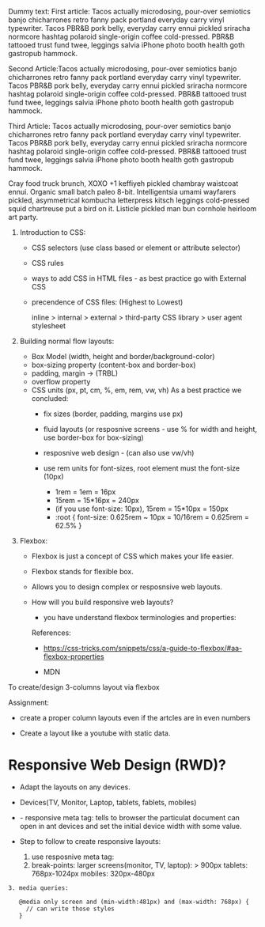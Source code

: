 Dummy text:
First article: Tacos actually microdosing, pour-over semiotics banjo chicharrones retro fanny pack portland everyday carry vinyl typewriter. Tacos PBR&B pork belly, everyday carry ennui pickled sriracha normcore hashtag polaroid single-origin coffee cold-pressed. PBR&B tattooed trust fund twee, leggings salvia iPhone photo booth health goth gastropub hammock.

Second Article:Tacos actually microdosing, pour-over semiotics banjo chicharrones retro fanny pack portland everyday carry vinyl typewriter. Tacos PBR&B pork belly, everyday carry ennui pickled sriracha normcore hashtag polaroid single-origin coffee cold-pressed. PBR&B tattooed trust fund twee, leggings salvia iPhone photo booth health goth gastropub hammock.

Third Article: Tacos actually microdosing, pour-over semiotics banjo chicharrones retro fanny pack portland everyday carry vinyl typewriter. Tacos PBR&B pork belly, everyday carry ennui pickled sriracha normcore hashtag polaroid single-origin coffee cold-pressed. PBR&B tattooed trust fund twee, leggings salvia iPhone photo booth health goth gastropub hammock.

Cray food truck brunch, XOXO +1 keffiyeh pickled chambray waistcoat ennui. Organic small batch paleo 8-bit. Intelligentsia umami wayfarers pickled, asymmetrical kombucha letterpress kitsch leggings cold-pressed squid chartreuse put a bird on it. Listicle pickled man bun cornhole heirloom art party.


1. Introduction to CSS:
   
   - CSS selectors (use class based or element or attribute selector)
   - CSS rules
   - ways to add CSS in HTML files - as best practice go with External CSS
   - precendence of CSS files: (Highest to Lowest)

     inline > internal > external > third-party CSS library > user agent stylesheet

2. Building normal flow layouts:

   - Box Model (width, height and border/background-color)
   - box-sizing property (content-box and border-box)
   - padding, margin -> (TRBL)
   - overflow property
   - CSS units (px, pt, cm, %, em, rem, vw, vh) 
      As a best practice we concluded:
        - fix sizes (border, padding, margins use px)
        - fluid layouts (or resposnive screens -  use % for width and height, use border-box for box-sizing)
        - resposnive web design - (can also use vw/vh)
        - use rem units for font-sizes, root element must the font-size (10px)

          - 1rem = 1em = 16px
          - 15rem = 15*16px = 240px
          - (if you use font-size: 10px), 15rem = 15*10px = 150px
          - :root {
            font-size: 0.625rem ~ 10px = 10/16rem = 0.625rem = 62.5%
          }


3. Flexbox:

   -  Flexbox is just a concept of CSS which makes your life easier.
   -  Flexbox stands for flexible box.
   -  Allows you to design complex or resposnsive web layouts.
   -  How will you build responsive web layouts?

       - you have understand flexbox terminologies and properties:

       References:

        - https://css-tricks.com/snippets/css/a-guide-to-flexbox/#aa-flexbox-properties

        - MDN

To create/design 3-columns layout via flexbox


Assignment:

  - create a proper column layouts even if the artcles are in even numbers

  - Create a layout like a youtube with static  data.


  # Responsive Web Design (RWD)?

   - Adapt the layouts on any devices.
   - Devices(TV, Monitor, Laptop, tablets, fablets, mobiles)
   - <meta> - responsive meta tag: tells to browser the particulat document can open in ant devices and set the initial device width with some value.
   - Step to follow to create responsive layouts:

     1. use resposnive meta tag:
        <meta name="viewport" content="width=device-width, initial-scale=1.0">
     2. break-points:
        larger screens(monitor, TV, laptop): > 900px
        tablets: 768px-1024px
        mobiles: 320px-480px

    3. media queries:

       @media only screen and (min-width:481px) and (max-width: 768px) {
         // can write those styles
       }
